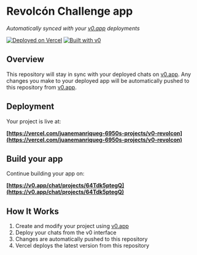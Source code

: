 # Revolcón Challenge app

*Automatically synced with your [v0.app](https://v0.app) deployments*

[![Deployed on Vercel](https://img.shields.io/badge/Deployed%20on-Vercel-black?style=for-the-badge&logo=vercel)](https://vercel.com/juanemanriqueg-6950s-projects/v0-revolcon)
[![Built with v0](https://img.shields.io/badge/Built%20with-v0.app-black?style=for-the-badge)](https://v0.app/chat/projects/64Tdk5ptegQ)

## Overview

This repository will stay in sync with your deployed chats on [v0.app](https://v0.app).
Any changes you make to your deployed app will be automatically pushed to this repository from [v0.app](https://v0.app).

## Deployment

Your project is live at:

**[https://vercel.com/juanemanriqueg-6950s-projects/v0-revolcon](https://vercel.com/juanemanriqueg-6950s-projects/v0-revolcon)**

## Build your app

Continue building your app on:

**[https://v0.app/chat/projects/64Tdk5ptegQ](https://v0.app/chat/projects/64Tdk5ptegQ)**

## How It Works

1. Create and modify your project using [v0.app](https://v0.app)
2. Deploy your chats from the v0 interface
3. Changes are automatically pushed to this repository
4. Vercel deploys the latest version from this repository